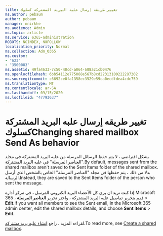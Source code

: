 ```yaml
---
title: تغيير طريقه إرسال علبه البريد المشتركة كسلوك
ms.author: pebaum
author: pebaum
manager: mnirkhe
ms.audience: Admin
ms.topic: article
ms.service: o365-administration
ROBOTS: NOINDEX, NOFOLLOW
localization_priority: Normal
ms.collection: Adm_O365
ms.custom:
- "623"
- "3500003"
ms.assetid: 49fa4633-7c50-40cd-a064-608a21cb0476
ms.openlocfilehash: 6bb54112e775068e567b8cd22313189222287202
ms.sourcegitcommit: c6692ce0fa1358ec3529e59ca0ecdfdea4cdc759
ms.translationtype: MT
ms.contentlocale: ar-SA
ms.lasthandoff: 09/15/2020
ms.locfileid: "47793637"
---
```

# <a name="changing-shared-mailbox-send-as-behavior"></a><span data-ttu-id="3fd75-102">تغيير طريقه إرسال علبه البريد المشتركة كسلوك</span><span class="sxs-lookup"><span data-stu-id="3fd75-102">Changing shared mailbox Send As behavior</span></span>

<span data-ttu-id="3fd75-103">بشكل افتراضي ، لا يتم حفظ الرسائل المرسلة من علبه البريد المشتركة في مجلد "العناصر المرسلة" في علبه البريد المشتركة.</span><span class="sxs-lookup"><span data-stu-id="3fd75-103">By default, messages sent from the shared mailbox aren't saved to the Sent Items folder of the shared mailbox.</span></span> <span data-ttu-id="3fd75-104">بدلا من ذلك ، يتم حفظها في مجلد "العناصر المرسلة" الخاص بالشخص الذي أرسل الرسالة.</span><span class="sxs-lookup"><span data-stu-id="3fd75-104">Instead, they are saved to the Sent Items folder of the person who sent the message.</span></span>
  
<span data-ttu-id="3fd75-105">إذا كنت تريد ان يري كل الأعضاء البريد الكتروني المرسل ، في مركز أداره Microsoft 365 ، فقم بتحرير تفاصيل علبه البريد المشتركة ، واختر تحرير **العناصر المرسلة** \> **Edit**.</span><span class="sxs-lookup"><span data-stu-id="3fd75-105">If you want all members to see the Sent email, in the Microsoft 365 admin center, edit the shared mailbox details, and choose **Sent items** \> **Edit**.</span></span>
  
<span data-ttu-id="3fd75-106">لقراءه المزيد ، راجع [إنشاء علبه بريد مشتركه](https://docs.microsoft.com/microsoft-365/admin/email/create-a-shared-mailbox).</span><span class="sxs-lookup"><span data-stu-id="3fd75-106">To read more, see [Create a shared mailbox](https://docs.microsoft.com/microsoft-365/admin/email/create-a-shared-mailbox).</span></span>
  